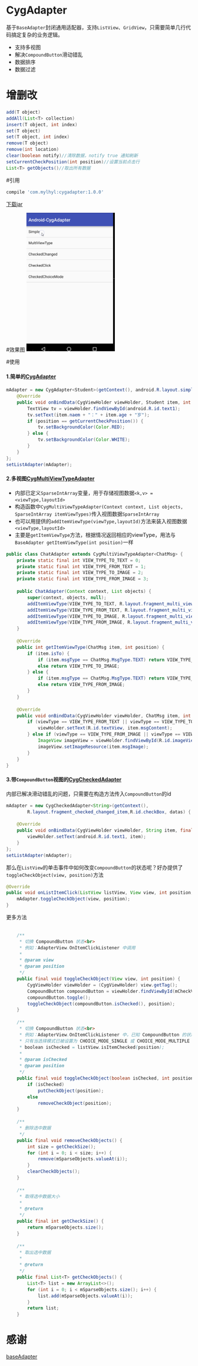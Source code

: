 # CygAdapter
基于`BaseAdapter`封闭通用适配器，支持`ListView`、`GridView`，只需要简单几行代码搞定复杂的业务逻辑。
- 支持多视图
- 解决`CompoundButton`滑动错乱
- 数据排序
- 数据过滤

# 增删改

```java
add(T object)
addAll(List<T> collection)
insert(T object, int index)
set(T object)
set(T object, int index)
remove(T object)
remove(int location)
clear(boolean notify)//清除数据，notify true 通知刷新
setCurrentCheckPosition(int position)//设置当前点击行
List<T> getObjects()//取出所有数据
```

#引用

```javascript
compile 'com.mylhyl:cygadapter:1.0.0'
```

[下载jar](preview/cygadapter-1.0.0.jar)

#效果图
<img src="preview/gif.gif" width="240px"/>

#使用
#### 1.简单的[CygAdapter](cygadapter/src/main/java/com/mylhyl/cygadapter/CygAdapter.java)

```java
mAdapter = new CygAdapter<Student>(getContext(), android.R.layout.simple_list_item_1, datas) {
    @Override
    public void onBindData(CygViewHolder viewHolder, Student item, int position) {
        TextView tv = viewHolder.findViewById(android.R.id.text1);
        tv.setText(item.naem + "：" + item.age + "岁");
        if (position == getCurrentCheckPosition()) {
            tv.setBackgroundColor(Color.RED);
        } else {
            tv.setBackgroundColor(Color.WHITE);
        }
    }
};
setListAdapter(mAdapter);
```
#### 2.多视图[CygMultiViewTypeAdapter](cygadapter/src/main/java/com/mylhyl/cygadapter/CygMultiViewTypeAdapter.java)
 - 内部已定义`SparseIntArray`变量，用于存储视图数据`<k,v> = <viewType,layoutId>`
 - 构造函数中`CygMultiViewTypeAdapter(Context context, List objects, SparseIntArray itemViewTypes)`传入视图数据`SparseIntArray`
 - 也可以用提供的`addItemViewType(viewType,layoutId)`方法来装入视图数据`<viewType,layoutId>`
 - 主要是`getItemViewType`方法，根据情况返回相应的viewType，用法与`BaseAdapter getItemViewType(int position)`一样

```java
public class ChatAdapter extends CygMultiViewTypeAdapter<ChatMsg> {
    private static final int VIEW_TYPE_TO_TEXT = 0;
    private static final int VIEW_TYPE_FROM_TEXT = 1;
    private static final int VIEW_TYPE_TO_IMAGE = 2;
    private static final int VIEW_TYPE_FROM_IMAGE = 3;

    public ChatAdapter(Context context, List objects) {
        super(context, objects, null);
        addItemViewType(VIEW_TYPE_TO_TEXT, R.layout.fragment_multi_view_type_to_item_text);
        addItemViewType(VIEW_TYPE_FROM_TEXT, R.layout.fragment_multi_view_type_from_item_text);
        addItemViewType(VIEW_TYPE_TO_IMAGE, R.layout.fragment_multi_view_type_to_item_image);
        addItemViewType(VIEW_TYPE_FROM_IMAGE, R.layout.fragment_multi_view_type_from_item_image);
    }

    @Override
    public int getItemViewType(ChatMsg item, int position) {
        if (item.isTo) {
            if (item.msgType == ChatMsg.MsgType.TEXT) return VIEW_TYPE_TO_TEXT;
            else return VIEW_TYPE_TO_IMAGE;
        } else {
            if (item.msgType == ChatMsg.MsgType.TEXT) return VIEW_TYPE_FROM_TEXT;
            else return VIEW_TYPE_FROM_IMAGE;
        }
    }

    @Override
    public void onBindData(CygViewHolder viewHolder, ChatMsg item, int position, int viewType) {
        if (viewType == VIEW_TYPE_FROM_TEXT || viewType == VIEW_TYPE_TO_TEXT) {
            viewHolder.setText(R.id.textView, item.msgContent);
        } else if (viewType == VIEW_TYPE_FROM_IMAGE || viewType == VIEW_TYPE_TO_IMAGE) {
            ImageView imageView = viewHolder.findViewById(R.id.imageView1);
            imageView.setImageResource(item.msgImage);
        }
    }
}
```

#### 3.带`CompoundButton`视图的[CygCheckedAdapter](cygadapter/src/main/java/com/mylhyl/cygadapter/CygCheckedAdapter.java)
内部已解决滑动错乱的问题，只需要在构造方法传入`CompoundButton`的id

```java
mAdapter = new CygCheckedAdapter<String>(getContext(),
        R.layout.fragment_checked_changed_item,R.id.checkBox, datas) {

    @Override
    public void onBindData(CygViewHolder viewHolder, String item, final int position) {
        viewHolder.setText(android.R.id.text1, item);
    }
};
setListAdapter(mAdapter);
```

那么在`ListView`的单击事件中如何改变`CompoundButton`的状态呢？好办提供了`toggleCheckObject(view, position)`方法

```java
@Override
public void onListItemClick(ListView listView, View view, int position, long id) {
    mAdapter.toggleCheckObject(view, position);
}
```

更多方法
```java

    /**
     * 切换 CompoundButton 状态<br>
     * 例如：AdapterView.OnItemClickListener 中调用
     *
     * @param view
     * @param position
     */
    public final void toggleCheckObject(View view, int position) {
        CygViewHolder viewHolder = (CygViewHolder) view.getTag();
        CompoundButton compoundButton = viewHolder.findViewById(mCheckViewId);
        compoundButton.toggle();
        toggleCheckObject(compoundButton.isChecked(), position);
    }

    /**
     * 切换 CompoundButton 状态<br>
     * 例如：AdapterView.OnItemClickListener 中，已知 CompoundButton 的状态<br>
     * 只有当选择模式已被设置为 CHOICE_MODE_SINGLE 或 CHOICE_MODE_MULTIPLE 时, isItemChecked 结果才有效<br>
     * boolean isChecked = listView.isItemChecked(position);
     *
     * @param isChecked
     * @param position
     */
    public final void toggleCheckObject(boolean isChecked, int position) {
        if (isChecked)
            putCheckObject(position);
        else
            removeCheckObject(position);
    }

    /**
     * 删除选中数据
     */
    public final void removeCheckObjects() {
        int size = getCheckSize();
        for (int i = 0; i < size; i++) {
            remove(mSparseObjects.valueAt(i));
        }
        clearCheckObjects();
    }

    /**
     * 取得选中数据大小
     *
     * @return
     */
    public final int getCheckSize() {
        return mSparseObjects.size();
    }

    /**
     * 取出选中数据
     *
     * @return
     */
    public final List<T> getCheckObjects() {
        List<T> list = new ArrayList<>();
        for (int i = 0; i < mSparseObjects.size(); i++) {
            list.add(mSparseObjects.valueAt(i));
        }
        return list;
    }
```


# 感谢
[baseAdapter](https://github.com/hongyangAndroid/baseAdapter)
